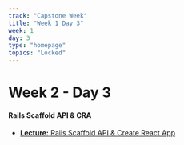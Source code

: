 ```yaml
---
track: "Capstone Week"
title: "Week 1 Day 3"
week: 1
day: 3
type: "homepage"
topics: "Locked"
---
```


# Week 2 - Day 3

#### Rails Scaffold API & CRA

- [**Lecture:** Rails Scaffold API & Create React App](/second-language/week-2/day-3/lecture-materials/rails-scaffold-api-cra)



<!-- 
<br>
<br>
<hr>
<br>
<br>


### Lesson Recordings

- [**Rails API Scaffold & React**]()
- [**Solving a Coding Challenge**](https://generalassembly.zoom.us/rec/share/SGf99S8hRcIAUAzqvZfyrPckRGCg5HSGzVabWCOpA4iLcInH4OS-I1eXxtHPCl8i.obu10KQNJt8xcGMi?startTime=1608754171000)


-->




